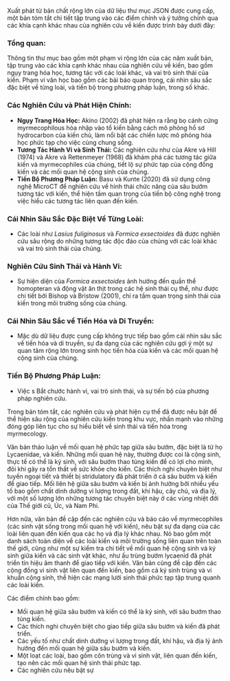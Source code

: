 Xuất phát từ bản chất rộng lớn của dữ liệu thư mục JSON được cung cấp, một bản tóm tắt chi tiết tập trung vào các điểm chính và ý tưởng chính qua các khía cạnh khác nhau của nghiên cứu về kiến được trình bày dưới đây:

### Tổng quan:
Thông tin thư mục bao gồm một phạm vi rộng lớn của các năm xuất bản, tập trung vào các khía cạnh khác nhau của nghiên cứu về kiến, bao gồm ngụy trang hóa học, tương tác với các loài khác, và vai trò sinh thái của kiến. Phạm vi văn học bao gồm các bài báo quan trọng, cái nhìn sâu sắc đặc biệt về từng loài, và tiến bộ trong phương pháp luận, trong số khác.

### Các Nghiên Cứu và Phát Hiện Chính:
- **Ngụy Trang Hóa Học:** Akino (2002) đã phát hiện ra rằng bọ cánh cứng myrmecophilous hòa nhập vào tổ kiến bằng cách mô phỏng hồ sơ hydrocarbon của kiến chủ, làm nổi bật các chiến lược mô phỏng hóa học phức tạp cho việc cùng chung sống.
- **Tương Tác Hành Vi và Sinh Thái:** Các nghiên cứu như của Akre và Hill (1974) và Akre và Rettenmeyer (1968) đã khám phá các tương tác giữa kiến và myrmecophiles của chúng, tiết lộ sự phức tạp của cộng đồng kiến và các mối quan hệ cộng sinh của chúng.
- **Tiến Bộ Phương Pháp Luận:** Basu và Kunte (2020) đã sử dụng công nghệ MicroCT để nghiên cứu về hình thái chức năng của sâu bướm tương tác với kiến, thể hiện tầm quan trọng của tiến bộ công nghệ trong việc hiểu các tương tác liên quan đến kiến.

### Cái Nhìn Sâu Sắc Đặc Biệt Về Từng Loài:
- Các loài như *Lasius fuliginosus* và *Formica exsectoides* đã được nghiên cứu sâu rộng do những tương tác độc đáo của chúng với các loài khác và vai trò sinh thái của chúng.

### Nghiên Cứu Sinh Thái và Hành Vi:
- Sự hiện diện của *Formica exsectoides* ảnh hưởng đến quần thể homopteran và động vật ăn thịt trong các hệ sinh thái cụ thể, như được chi tiết bởi Bishop và Bristow (2001), chỉ ra tầm quan trọng sinh thái của kiến trong môi trường sống của chúng.

### Cái Nhìn Sâu Sắc về Tiến Hóa và Di Truyền:
- Mặc dù dữ liệu được cung cấp không trực tiếp bao gồm cái nhìn sâu sắc về tiến hóa và di truyền, sự đa dạng của các nghiên cứu gợi ý một sự quan tâm rộng lớn trong sinh học tiến hóa của kiến và các mối quan hệ cộng sinh của chúng.

### Tiến Bộ Phương Pháp Luận:
- Việc s
Bắt chước hành vi, vai trò sinh thái, và sự tiến bộ của phương pháp nghiên cứu.

Trong bản tóm tắt, các nghiên cứu và phát hiện cụ thể đã được nêu bật để thể hiện sâu rộng của nghiên cứu kiến trong khu vực, nhấn mạnh vào những đóng góp liên tục cho sự hiểu biết về sinh thái và tiến hóa trong myrmecology.

Văn bản thảo luận về mối quan hệ phức tạp giữa sâu bướm, đặc biệt là từ họ Lycaenidae, và kiến. Những mối quan hệ này, thường được coi là cộng sinh, thực tế có thể là ký sinh, với sâu bướm thao túng kiến để có lợi cho mình, đôi khi gây ra tổn thất về sức khỏe cho kiến. Các thích nghi chuyên biệt như tuyến ngoại tiết và thiết bị stridulatory đã phát triển ở cả sâu bướm và kiến để giao tiếp. Mối liên hệ giữa sâu bướm và kiến bị ảnh hưởng bởi nhiều yếu tố bao gồm chất dinh dưỡng vi lượng trong đất, khí hậu, cây chủ, và địa lý, với một số lượng lớn những tương tác chuyên biệt này ở các vùng nhiệt đới của Thế giới cũ, Úc, và Nam Phi.

Hơn nữa, văn bản đề cập đến các nghiên cứu và báo cáo về myrmecophiles (các sinh vật sống trong mối quan hệ với kiến), nêu bật sự đa dạng của các loài liên quan đến kiến qua các họ và địa lý khác nhau. Nó bao gồm một danh sách toàn diện về các loài kiến và môi trường sống liên quan trên toàn thế giới, cũng như một sự kiểm tra chi tiết về mối quan hệ cộng sinh và ký sinh giữa kiến và các sinh vật khác, như ấu trùng bướm lycaenid đã phát triển tín hiệu âm thanh để giao tiếp với kiến. Văn bản cũng đề cập đến các cộng đồng vi sinh vật liên quan đến kiến, bao gồm cả ký sinh trùng và vi khuẩn cộng sinh, thể hiện các mạng lưới sinh thái phức tạp tập trung quanh các loài kiến.

Các điểm chính bao gồm:
- Mối quan hệ giữa sâu bướm và kiến có thể là ký sinh, với sâu bướm thao túng kiến.
- Các thích nghi chuyên biệt cho giao tiếp giữa sâu bướm và kiến đã phát triển.
- Các yếu tố như chất dinh dưỡng vi lượng trong đất, khí hậu, và địa lý ảnh hưởng đến mối quan hệ giữa sâu bướm và kiến.
- Một loạt các loài, bao gồm côn trùng và vi sinh vật, liên quan đến kiến, tạo nên các mối quan hệ sinh thái phức tạp.
- Các nghiên cứu nêu bật sự
